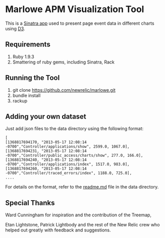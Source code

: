 Marlowe APM Visualization Tool
================

This is a [Sinatra app](http://www.sinatrarb.com/) used to present page event data in different charts using 
[D3](http://d3js.org/).

Requirements
---------------

1. Ruby 1.9.3
2. Smattering of ruby gems, including Sinatra, Rack

Running the Tool
----------------

1. git clone https://github.com/newrelic/marlowe.git
2. bundle install
3. rackup


Adding your own dataset
----------------
Just add json files to the data directory using the following format:


	[
	[1368817694170, "2013-05-17 12:08:14 -0700","Controller/applications/show", 2599.0, 1067.0],
	[1368817694231, "2013-05-17 12:08:14 -0700","Controller/public_access/charts/show", 277.0, 166.0],
	[1368817694240, "2013-05-17 12:08:14 -0700","Controller/applications/index", 1517.0, 983.0],
	[1368817694260, "2013-05-17 12:08:14 -0700","Controller/traced_errors/index", 1188.0, 725.0],
	....

For details on the format, refer to the [readme.md](data/readme.md) file in the data directory.


Special Thanks
------------------

Ward Cunningham for inspiration and the contribution of the Treemap,

Etan Lightstone, Patrick Lightbody and the rest of the New Relic crew who
helped out greatly with feedback and suggestions.


